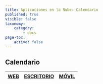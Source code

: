 ```yaml
---
title: Aplicaciones en la Nube: Calendario
published: true
visible: false
taxonomy:
    category:
        - docs
page-toc:
    active: false
---
```


## Calendario

|[**WEB**](web)|[**ESCRITORIO**](desktop)|[**MÓVIL**](mobile)|
|:--:|:--:|:--:|
